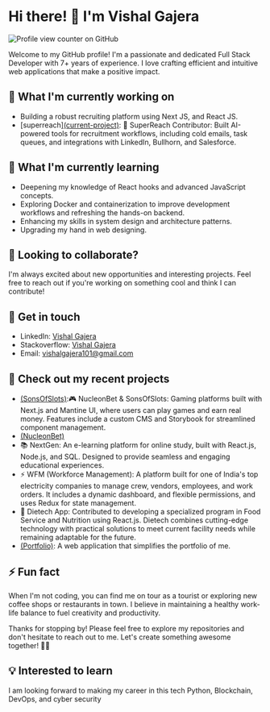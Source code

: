 # Hi there! 👋 I'm Vishal Gajera
![Profile view counter on GitHub](https://komarev.com/ghpvc/?username=devVishalGajera)

Welcome to my GitHub profile! I'm a passionate and dedicated Full Stack Developer with 7+ years of experience. I love crafting efficient and intuitive web applications that make a positive impact.

## 🔭 What I'm currently working on
- Building a robust recruiting platform using Next JS, and React JS.
- [superreach][(current-project)](https://superreach.com/): 🤖 SuperReach Contributor: Built AI-powered tools for recruitment workflows, including cold emails, task queues, and integrations with LinkedIn, Bullhorn, and Salesforce. 

## 🌱 What I'm currently learning
- Deepening my knowledge of React hooks and advanced JavaScript concepts.
- Exploring Docker and containerization to improve development workflows and refreshing the hands-on backend.
- Enhancing my skills in system design and architecture patterns.
- Upgrading my hand in web designing.

## 👯 Looking to collaborate?
I'm always excited about new opportunities and interesting projects. Feel free to reach out if you're working on something cool and think I can contribute!

## 💬 Get in touch
- LinkedIn: [Vishal Gajera](https://www.linkedin.com/in/vishal-gajera-3b51b0208)
- Stackoverflow: [Vishal Gajera](https://stackoverflow.com/users/21631269/vishal-gajera?tab=profile)
- Email: vishalgajera101@gmail.com

## 📝 Check out my recent projects
- [(SonsOfSlots)](https://sonsofslots.com/):🎮 NucleonBet & SonsOfSlots: Gaming platforms built with Next.js and Mantine UI, where users can play games and earn real money. Features include a custom CMS and Storybook for streamlined component management.
- [(NucleonBet)](https://nucleonbet.com/)
- 📚 NextGen: An e-learning platform for online study, built with React.js, Node.js, and SQL. Designed to provide seamless and engaging educational experiences.
- ⚡ WFM (Workforce Management): A platform built for one of India's top electricity companies to manage crew, vendors, employees, and work orders. It includes a dynamic dashboard, and flexible permissions, and uses Redux for state management.
- 🍴 Dietech App: Contributed to developing a specialized program in Food Service and Nutrition using React.js. Dietech combines cutting-edge technology with practical solutions to meet current facility needs while remaining adaptable for the future.
- [(Portfolio)](https://vishal-potfolio.vercel.app/): A web application that simplifies the portfolio of me.

## ⚡ Fun fact
When I'm not coding, you can find me on tour as a tourist or exploring new coffee shops or restaurants in town. I believe in maintaining a healthy work-life balance to fuel creativity and productivity.

Thanks for stopping by! Please feel free to explore my repositories and don't hesitate to reach out to me. Let's create something awesome together! 🚀✨

## 💡 Interested to learn
I am looking forward to making my career in this tech Python, Blockchain, DevOps, and cyber security
